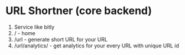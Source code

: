 # URL Shortner (core backend)

1. Service like bitly
2. / - home
3. /url - generate short URL for your URL
4. /url/analytics/ - get analytics for your every URL with unique URL id

